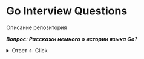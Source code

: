 # Go Interview Questions
Описание репозитория

***Вопрос: Расскажи немного о истории языка Go?***

<details>
  <summary>Ответ <- Click</summary>
История языка
</details>
